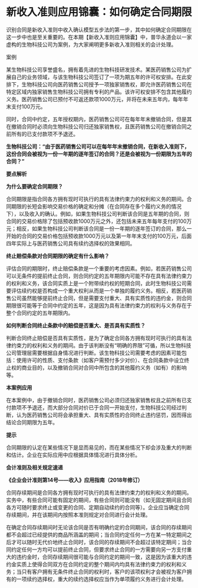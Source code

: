 # 新收入准则应用锦囊：如何确定合同期限

识别合同是新收入准则中收入确认模型五步法的第一步，其中如何确定合同期限在这一步中也是至关重要的。在本期【新收入准则应用锦囊】中，普华永道会以一家虚构的生物科技公司为案例，为大家阐明更多新收入准则相关的会计处理。

案例

某生物科技公司享誉盛名，拥有着先进的生物科技研发技术。某医药销售公司为扩展自己的业务领域，与该生物科技公司签订了一项为期五年的许可权安排。在此安排下，生物科技公司向医药销售公司授予一项独家销售权，即允许医药销售公司在特定区域内独家销售生物科技公司拥有专利的产品。该许可权安排不包含其他履约义务。医药销售公司已预付不可返还款项1000万元，并将在未来五年内，每年年末支付100万元。  

同时，合同中约定，五年授权期内，医药销售公司可在每年年末撤销合同，但是其在撤销合同时必须向生物科技公司归还独家销售权，且医药销售公司在撤销合同之前所有的已支付款项不予退还。
  
**生物科技公司：“由于医药销售公司可以在每年年末撤销合同，在新收入准则下，这份合同会被视为一份一年期的逐年签订的合同？还是会被视为一份期限为五年的合同？”**

**要点解析**

**为什么要确定合同期限？**

合同期限是指合同各方拥有现时可执行的具有法律约束力的权利和义务的期间。合同期限的长短会影响交易价格的确定和分摊（在合同存在多个履约义务的情况下），以及收入的确认。例如，如果生物科技公司判断该合同是五年期的合同，则合同的交易价格除了包括预收款1000万元之外，还包括未来五年每年支付的100万元；相反，如果生物科技公司判断该合同是一份一年期的逐年签订的合同，那么一开始的合同的交易价格包括预收款1000万元以及第一年年末支付的100万元，后面四年实际上与医药销售公司具有续约选择权的效果相同。

**终止赔偿条款对合同期限的确定有什么影响？**

评估合同的期限时，终止赔偿条款是一个重要的考虑因素。例如，若医药销售公司可以无条件的提前终止合同，则合同约定的五年期限内可能不存在具有法律约束力的权利和义务，该合同实质上是一个附带续约权的短期合同，此时生物科技公司需要评估续约权是否构成一个重大权利从而是一个单独的履约义务。相反，若医药销售公司虽然能够提前终止合同，但是需要支付重大、具有实质性的违约金，则合同期限很可能等于合同中约定的五年，这是因为具有法律约束力的权利与义务存在于整个合同约定的五年期限内。

**如何判断合同终止条款中的赔偿是否重大、是否具有实质性？**

判断合同终止赔偿是否具有实质性，是为了确定合同各方拥有现时可执行的具有法律约束力的权利和义务的期间。由于该判断没有“明确的界限”可循，所以生物科技公司管理层需要根据自身情况进行判断。该生物科技公司需要考虑的因素可能包括：使用许可的性质、支付条款（如客户需预付多少对价）、在合同条款中设立终止权的商业目的，以及撤销合同对合同中所包含的其他履约义务（如有）的影响等。

**本案例应用**

在本案例中，由于撤销合同时，医药销售公司必须归还独家销售权且之前所有已支付款项不予退还，而大部分合同对价已于合同一开始支付，生物科技公司经过判断，认为医药销售公司将会承担重大、具有实质性的合同终止违约惩罚，因而得出结论合同期限为五年。

**提示**

合同期限的认定在某些情况下是显而易见的，而在某些情况下却会涉及重大的判断和估计。企业在实际应用中应根据具体情况进行具体分析。

**会计准则及相关规定速递**

**《企业会计准则第14号——收入》应用指南（2018年修订）**

合同存续期间是合同各方拥有现时可执行的具有法律约束力的权利和义务的期间。实务中，有些合同可能有固定的期间，有些合同则可能没有（如无固定期间且合同各方可随时要求终止或变更的合同、定期自动续约的合同等）。企业应当确定合同存续期间，并在该期间内按照本准则规定对合同进行会计处理。

在确定合同存续期间时无论该合同是否有明确约定的合同期间，该合同的存续期间都不会超过已经提供的商品所涵盖的期间；当合同约定任何一方在某一特定期间之后才可以随时无代价地终止合同时，该合同的存续期间不会超过该特定期间；当合同约定任何一方均可以提前终止合同，但要求终止合同的一方需要向另一方支付重大的违约金时，合同存续期间很可能与合同约定的期间一致，这是因为该重大的违约金实质上使得合同双方在合同约定的整个期间内均具有法律约束力的权利和义务；当只有客户拥有无条件终止合同的权利时，客户的该项权利才会被视为客户拥有的一项续约选择权，重大的续约选择权应当作为单项履约义务进行会计处理。